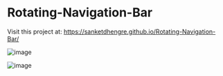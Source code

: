 # Rotating-Navigation-Bar


Visit this project at: https://sanketdhengre.github.io/Rotating-Navigation-Bar/

![image](https://user-images.githubusercontent.com/83276393/224362988-d298bb03-50a4-4e6a-b803-406af74748ce.png)


![image](https://user-images.githubusercontent.com/83276393/224363269-aa4ced85-3230-4f18-8ecd-33aa57a384b4.png)
